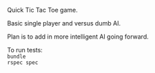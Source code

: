 Quick Tic Tac Toe game.

Basic single player and versus dumb AI.

Plan is to add in more intelligent AI going forward.

To run tests:  
`bundle`  
`rspec spec`
